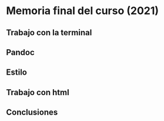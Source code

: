 # Memoria final del curso (2021)

## Trabajo con la terminal

## Pandoc

## Estilo

## Trabajo con html

## Conclusiones
